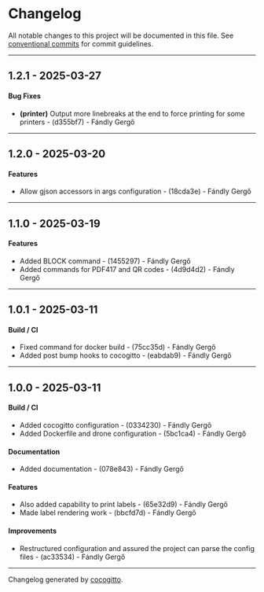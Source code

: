 # Changelog
All notable changes to this project will be documented in this file. See [conventional commits](https://www.conventionalcommits.org/) for commit guidelines.

- - -
## 1.2.1 - 2025-03-27
#### Bug Fixes
- **(printer)** Output more linebreaks at the end to force printing for some printers - (d355bf7) - Fándly Gergő

- - -

## 1.2.0 - 2025-03-20
#### Features
- Allow gjson accessors in args configuration - (18cda3e) - Fándly Gergő

- - -

## 1.1.0 - 2025-03-19
#### Features
- Added BLOCK command - (1455297) - Fándly Gergő
- Added commands for PDF417 and QR codes - (4d9d4d2) - Fándly Gergő

- - -

## 1.0.1 - 2025-03-11
#### Build / CI
- Fixed command for docker build - (75cc35d) - Fándly Gergő
- Added post bump hooks to cocogitto - (eabdab9) - Fándly Gergő

- - -

## 1.0.0 - 2025-03-11
#### Build / CI
- Added cocogitto configuration - (0334230) - Fándly Gergő
- Added Dockerfile and drone configuration - (5bc1ca4) - Fándly Gergő
#### Documentation
- Added documentation - (078e843) - Fándly Gergő
#### Features
- Also added capability to print labels - (65e32d9) - Fándly Gergő
- Made label rendering work - (bbcfd7d) - Fándly Gergő
#### Improvements
- Restructured configuration and assured the project can parse the config files - (ac33534) - Fándly Gergő

- - -

Changelog generated by [cocogitto](https://github.com/cocogitto/cocogitto).